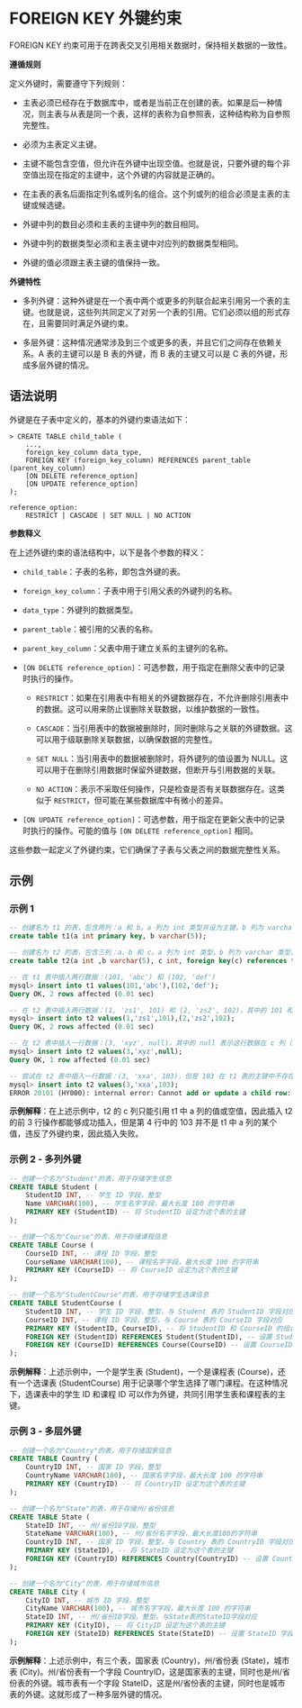 # FOREIGN KEY 外键约束

FOREIGN KEY 约束可用于在跨表交叉引用相关数据时，保持相关数据的一致性。

**遵循规则**

定义外键时，需要遵守下列规则：

- 主表必须已经存在于数据库中，或者是当前正在创建的表。如果是后一种情况，则主表与从表是同一个表，这样的表称为自参照表，这种结构称为自参照完整性。

- 必须为主表定义主键。

- 主键不能包含空值，但允许在外键中出现空值。也就是说，只要外键的每个非空值出现在指定的主键中，这个外键的内容就是正确的。

- 在主表的表名后面指定列名或列名的组合。这个列或列的组合必须是主表的主键或候选键。

- 外键中列的数目必须和主表的主键中列的数目相同。

- 外键中列的数据类型必须和主表主键中对应列的数据类型相同。

- 外键的值必须跟主表主键的值保持一致。

**外键特性**

- 多列外键：这种外键是在一个表中两个或更多的列联合起来引用另一个表的主键。也就是说，这些列共同定义了对另一个表的引用。它们必须以组的形式存在，且需要同时满足外键约束。

- 多层外键：这种情况通常涉及到三个或更多的表，并且它们之间存在依赖关系。A 表的主键可以是 B 表的外键，而 B 表的主键又可以是 C 表的外键，形成多层外键的情况。

## 语法说明

外键是在子表中定义的，基本的外键约束语法如下：

```
> CREATE TABLE child_table (
    ...,
    foreign_key_column data_type,
    FOREIGN KEY (foreign_key_column) REFERENCES parent_table (parent_key_column)
    [ON DELETE reference_option]
    [ON UPDATE reference_option]
);

reference_option:
    RESTRICT | CASCADE | SET NULL | NO ACTION
```

**参数释义**

在上述外键约束的语法结构中，以下是各个参数的释义：

- `child_table`：子表的名称，即包含外键的表。
- `foreign_key_column`：子表中用于引用父表的外键列的名称。
- `data_type`：外键列的数据类型。
- `parent_table`：被引用的父表的名称。
- `parent_key_column`：父表中用于建立关系的主键列的名称。
- `[ON DELETE reference_option]`：可选参数，用于指定在删除父表中的记录时执行的操作。
  - `RESTRICT`：如果在引用表中有相关的外键数据存在，不允许删除引用表中的数据。这可以用来防止误删除关联数据，以维护数据的一致性。

  - `CASCADE`：当引用表中的数据被删除时，同时删除与之关联的外键数据。这可以用于级联删除关联数据，以确保数据的完整性。

  - `SET NULL`：当引用表中的数据被删除时，将外键列的值设置为 NULL。这可以用于在删除引用数据时保留外键数据，但断开与引用数据的关联。

  - `NO ACTION`：表示不采取任何操作，只是检查是否有关联数据存在。这类似于 `RESTRICT`，但可能在某些数据库中有微小的差异。

- `[ON UPDATE reference_option]`：可选参数，用于指定在更新父表中的记录时执行的操作。可能的值与 `[ON DELETE reference_option]` 相同。

这些参数一起定义了外键约束，它们确保了子表与父表之间的数据完整性关系。

## 示例

### 示例 1

```sql
-- 创建名为 t1 的表，包含两列：a 和 b。a 列为 int 类型并设为主键，b 列为 varchar 类型，长度为 5
create table t1(a int primary key, b varchar(5));

-- 创建名为 t2 的表，包含三列：a、b 和 c。a 列为 int 类型，b 列为 varchar 类型，长度为 5。c 列为 int 类型，并且被设定为外键，与 t1 表的 a 列建立关系
create table t2(a int ,b varchar(5), c int, foreign key(c) references t1(a));

-- 在 t1 表中插入两行数据：(101, 'abc') 和 (102, 'def')
mysql> insert into t1 values(101,'abc'),(102,'def');
Query OK, 2 rows affected (0.01 sec)

-- 在 t2 表中插入两行数据：(1, 'zs1', 101) 和 (2, 'zs2', 102)，其中的 101 和 102 是 t1 表的主键
mysql> insert into t2 values(1,'zs1',101),(2,'zs2',102);
Query OK, 2 rows affected (0.01 sec)

-- 在 t2 表中插入一行数据：(3, 'xyz', null)，其中的 null 表示这行数据在 c 列（即外键列）没有关联的主键
mysql> insert into t2 values(3,'xyz',null);
Query OK, 1 row affected (0.01 sec)

-- 尝试在 t2 表中插入一行数据：(3, 'xxa', 103)，但是 103 在 t1 表的主键中不存在，因此插入失败，违反了外键约束
mysql> insert into t2 values(3,'xxa',103);
ERROR 20101 (HY000): internal error: Cannot add or update a child row: a foreign key constraint fails

```

**示例解释**：在上述示例中，t2 的 c 列只能引用 t1 中 a 列的值或空值，因此插入 t2 的前 3 行操作都能够成功插入，但是第 4 行中的 103 并不是 t1 中 a 列的某个值，违反了外键约束，因此插入失败。

### 示例 2 - 多列外键

```sql
-- 创建一个名为"Student"的表，用于存储学生信息
CREATE TABLE Student (
    StudentID INT, -- 学生 ID 字段，整型
    Name VARCHAR(100), -- 学生名字字段，最大长度 100 的字符串
    PRIMARY KEY (StudentID) -- 将 StudentID 设定为这个表的主键
);

-- 创建一个名为"Course"的表，用于存储课程信息
CREATE TABLE Course (
    CourseID INT, -- 课程 ID 字段，整型
    CourseName VARCHAR(100), -- 课程名字字段，最大长度 100 的字符串
    PRIMARY KEY (CourseID) -- 将 CourseID 设定为这个表的主键
);

-- 创建一个名为"StudentCourse"的表，用于存储学生选课信息
CREATE TABLE StudentCourse (
    StudentID INT, -- 学生 ID 字段，整型，与 Student 表的 StudentID 字段对应
    CourseID INT, -- 课程 ID 字段，整型，与 Course 表的 CourseID 字段对应
    PRIMARY KEY (StudentID, CourseID), -- 将 StudentID 和 CourseID 的组合设定为这个表的主键
    FOREIGN KEY (StudentID) REFERENCES Student(StudentID), -- 设置 StudentID 字段为外键，引用 Student 表的 StudentID 字段
    FOREIGN KEY (CourseID) REFERENCES Course(CourseID) -- 设置 CourseID 字段为外键，引用 Course 表的 CourseID 字段
);
```

**示例解释**：上述示例中，一个是学生表 (Student)，一个是课程表 (Course)，还有一个选课表 (StudentCourse) 用于记录哪个学生选择了哪门课程。在这种情况下，选课表中的学生 ID 和课程 ID 可以作为外键，共同引用学生表和课程表的主键。

### 示例 3 - 多层外键

```sql
-- 创建一个名为"Country"的表，用于存储国家信息
CREATE TABLE Country (
    CountryID INT, -- 国家 ID 字段，整型
    CountryName VARCHAR(100), -- 国家名字字段，最大长度 100 的字符串
    PRIMARY KEY (CountryID) -- 将 CountryID 设定为这个表的主键
);

-- 创建一个名为"State"的表，用于存储州/省份信息
CREATE TABLE State (
    StateID INT, -- 州/省份ID字段，整型
    StateName VARCHAR(100), -- 州/省份名字字段，最大长度100的字符串
    CountryID INT, -- 国家 ID 字段，整型，与 Country 表的 CountryID 字段对应
    PRIMARY KEY (StateID), -- 将 StateID 设定为这个表的主键
    FOREIGN KEY (CountryID) REFERENCES Country(CountryID) -- 设置 CountryID 字段为外键，引用 Country 表的 CountryID 字段
);

-- 创建一个名为"City"的表，用于存储城市信息
CREATE TABLE City (
    CityID INT, -- 城市 ID 字段，整型
    CityName VARCHAR(100), -- 城市名字字段，最大长度 100 的字符串
    StateID INT, -- 州/省份ID字段，整型，与State表的StateID字段对应
    PRIMARY KEY (CityID), -- 将 CityID 设定为这个表的主键
    FOREIGN KEY (StateID) REFERENCES State(StateID) -- 设置 StateID 字段为外键，引用 State 表的 StateID 字段
);
```

**示例解释**：上述示例中，有三个表，国家表 (Country)，州/省份表 (State)，城市表 (City)。州/省份表有一个字段 CountryID，这是国家表的主键，同时也是州/省份表的外键。城市表有一个字段 StateID，这是州/省份表的主键，同时也是城市表的外键。这就形成了一种多层外键的情况。
